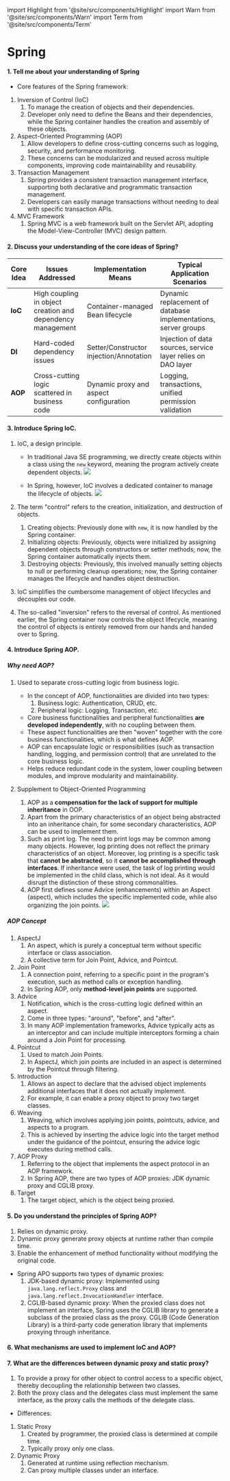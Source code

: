 import Highlight from '@site/src/components/Highlight'
import Warn from '@site/src/components/Warn'
import Term from '@site/src/components/Term'

# Spring

#### 1. Tell me about your understanding of Spring
- Core features of the Spring framework:
1. <Term>Inversion of Control (IoC)</Term>
    1. To manage the creation of objects and their dependencies.
    2. Developer only need to define the Beans and their dependencies, while the Spring container handles the creation and assembly of these objects.
2. <Term>Aspect-Oriented Programming (AOP)</Term>
    1. Allow developers to define cross-cutting concerns such as logging, security, and performance monitoring.
    2. These concerns can be modularized and reused across multiple components, improving code maintainability and reusability.
3. <Term>Transaction Management</Term>
    1. Spring provides a consistent transaction management interface, supporting both declarative and programmatic transaction management.
    2. Developers can easily manage transactions without needing to deal with specific transaction APIs.
4. <Term>MVC Framework</Term>
    1. Spring MVC is a web framework built on the Servlet API, adopting the Model-View-Controller (MVC) design pattern.

#### 2. Discuss your understanding of the core ideas of Spring?
| Core Idea       | Issues Addressed                                | Implementation Means             | Typical Application Scenarios     |
|-----------------|------------------------------------------------|-----------------------------------|------------------------------------|
| **IoC**         | High coupling in object creation and dependency management | Container-managed Bean lifecycle  | Dynamic replacement of database implementations, server groups |
| **DI**          | Hard-coded dependency issues                    | Setter/Constructor injection/Annotation     | Injection of data sources, service layer relies on DAO layer |
| **AOP**         | Cross-cutting logic scattered in business code  | Dynamic proxy and aspect configuration | Logging, transactions, unified permission validation |

#### 3. Introduce Spring IoC.
1. IoC, a design principle.

    - In traditional Java SE programming, we directly create objects within a class using the `new` keyword, meaning the program actively create dependent objects.
        ![](./assets/ioc1.png)

    - In Spring, however, IoC involves a dedicated container to manage the lifecycle of objects.
        ![](./assets/ioc2.png)
2. The term "control" refers to the creation, initialization, and destruction of objects.
    1. Creating objects: Previously done with `new`, it is now handled by the Spring container.
    2. Initializing objects: Previously, objects were initialized by assigning dependent objects through constructors or setter methods; now, the Spring container automatically injects them.
    3. Destroying objects: Previously, this involved manually setting objects to null or performing cleanup operations; now, the Spring container manages the lifecycle and handles object destruction.
3. IoC simplifies the cumbersome management of object lifecycles and decouples our code.
4. The so-called "inversion" refers to the reversal of control. As mentioned earlier, the Spring container now controls the object lifecycle, meaning the control of objects is entirely removed from our hands and handed over to Spring.

#### 4. Introduce Spring AOP.
##### Why need AOP?
1. Used to separate cross-cutting logic from business logic.
    - In the concept of AOP, functionalities are divided into two types:
        1. Business logic: Authentication, CRUD, etc.
        2. Peripheral logic: Logging, Transaction, etc.
    - Core business functionalities and peripheral functionalities **are developed independently**, with no coupling between them.
    - These aspect functionalities are then "woven" together with the core business functionalities, which is what defines AOP.
    - AOP can encapsulate logic or responsibilities (such as transaction handling, logging, and permission control) that are unrelated to the core business logic.
    - Helps reduce redundant code in the system, lower coupling between modules, and improve modularity and maintainability.

2. Supplement to Object-Oriented Programming
    1. AOP as a **compensation for the lack of support for multiple inheritance** in OOP.
    2. Apart from the primary characteristics of an object being abstracted into an inheritance chain, for some secondary characteristics, AOP can be used to implement them.
    3. Such as print log. The need to print logs may be common among many objects. However, log printing does not reflect the primary characteristics of an object. Moreover, log printing is a specific task that **cannot be abstracted**, so it **cannot be accomplished through interfaces**. If inheritance were used, the task of log printing would be implemented in the child class, which is not ideal. As it would disrupt the distinction of these strong commonalities.
    4. AOP first defines some Advice (enhancements) within an Aspect (aspect), which includes the specific implemented code, while also organizing the join points.
    ![](./assets/aop.png)

##### AOP Concept
1. <Term>AspectJ</Term>
    1. An aspect, which is purely a conceptual term without specific interface or class association.
    2. A collective term for Join Point, Advice, and Pointcut.
2. <Term>Join Point</Term>
    1. A connection point, referring to a specific point in the program's execution, such as method calls or exception handling.
    2. In Spring AOP, only **method-level join points** are supported.
3. <Term>Advice</Term>
    1. Notification, which is the cross-cutting logic defined within an aspect.
    2. Come in three types: "around", "before", and "after". 
    3. In many AOP implementation frameworks, Advice typically acts as an interceptor and can include multiple interceptors forming a chain around a Join Point for processing.
4. <Term>Pointcut</Term>
    1. Used to match Join Points.
    2. In AspectJ, which join points are included in an aspect is determined by the Pointcut through filtering.    
5. <Term>Introduction</Term>
    1. Allows an aspect to declare that the advised object implements additional interfaces that it does not actually implement.
    2. For example, it can enable a proxy object to proxy two target classes.
6. <Term>Weaving</Term>
    1. Weaving, which involves applying join points, pointcuts, advice, and aspects to a program.
    2. This is achieved by inserting the advice logic into the target method under the guidance of the pointcut, ensuring the advice logic executes during method calls.
7. <Term>AOP Proxy</Term>
    1. Referring to the object that implements the aspect protocol in an AOP framework.
    2. In Spring AOP, there are two types of AOP proxies: JDK dynamic proxy and CGLIB proxy.
8. <Term>Target</Term>
    1. The target object, which is the object being proxied.


#### 5. Do you understand the principles of Spring AOP?
1. Relies on dynamic proxy.
2. Dynamic proxy generate proxy objects at runtime rather than compile time.
3. Enable the enhancement of method functionality without modifying the original code.

- Spring APO supports two types of dynamic proxies:
    1. JDK-based dynamic proxy: Implemented using `java.lang.reflect.Proxy` class and `java.lang.reflect.InvocationHandler` interface.
    2. CGLIB-based dynamic proxy: When the proxied class does not implement an interface, Spring uses the CGLIB library to generate a subclass of the proxied class as the proxy. CGLIB (Code Generation Library) is a third-party code generation library that implements proxying through inheritance.

#### 6. What mechanisms are used to implement IoC and AOP?



#### 7. What are the differences between dynamic proxy and static proxy?
1. To provide a proxy for other object to control access to a specific object, thereby decoupling the relationship between two classes.
2. Both the proxy class and the delegates class must implement the same interface, as the proxy calls the methods of the delegate class.

- Differences:
1. <Term>Static Proxy</Term>
    1. Created by programmer, the proxied class is determined at compile time.
    2. Typically proxy only one class.
2. <Term>Dynamic Proxy</Term>
    1. Generated at runtime using reflection mechanism.
    2. Can proxy multiple classes under an interface.